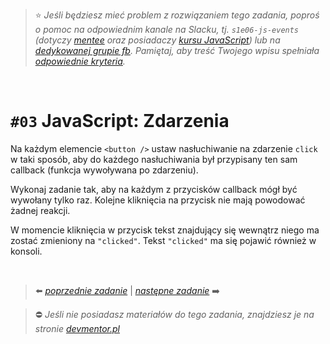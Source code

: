 > :star: *Jeśli będziesz mieć problem z rozwiązaniem tego zadania, poproś o pomoc na odpowiednim kanale na Slacku, tj. `s1e06-js-events` (dotyczy [mentee](https://devmentor.pl/mentoring-javascript/) oraz posiadaczy [kursu JavaScript](https://devmentor.pl/p/javascript-for-beginners/)) lub na [dedykowanej grupie fb](https://www.facebook.com/groups/155234921740033). Pamiętaj, aby treść Twojego wpisu spełniała [odpowiednie kryteria](https://devmentor.pl/jak-prosic-o-pomoc/).*

&nbsp;

# `#03` JavaScript: Zdarzenia


Na każdym elemencie `<button />` ustaw nasłuchiwanie na zdarzenie `click` w taki sposób, aby do każdego nasłuchiwania był przypisany ten sam callback (funkcja wywoływana po zdarzeniu).

Wykonaj zadanie tak, aby na każdym z przycisków callback mógł być wywołany tylko raz. Kolejne kliknięcia na przycisk nie mają powodować żadnej reakcji.

W momencie kliknięcia w przycisk tekst znajdujący się wewnątrz niego ma zostać zmieniony na `"clicked"`. Tekst `"clicked"` ma się pojawić również w konsoli.


&nbsp;

> :arrow_left: [*poprzednie zadanie*](./../02) | [*następne zadanie*](./../04) :arrow_right:

> :no_entry: *Jeśli nie posiadasz materiałów do tego zadania, znajdziesz je na stronie [devmentor.pl](https://devmentor.pl/p/js-basics/)*
